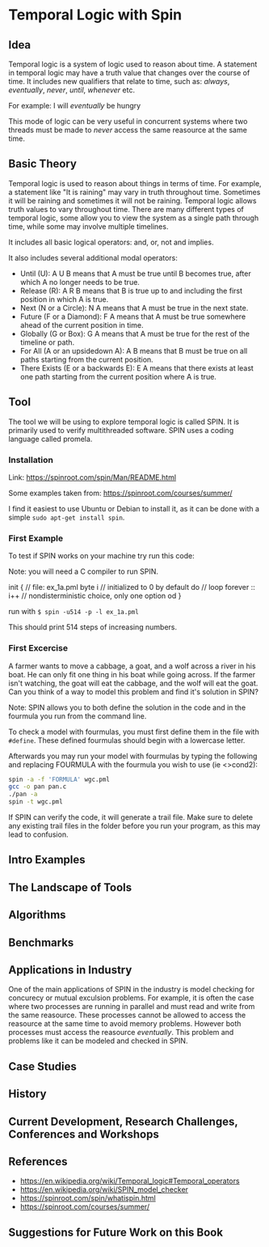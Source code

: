 # Temporal Logic with Spin

## Idea

Temporal logic is a system of logic used to reason about time. A statement in temporal logic may have a truth value that changes over the course of time. It includes new qualifiers that relate to time, such as: *always*, *eventually*, *never*, *until*, *whenever* etc.

For example: I will *eventually* be hungry

This mode of logic can be very useful in concurrent systems where two threads must be made to *never* access the same reasource at the same time. 

## Basic Theory

Temporal logic is used to reason about things in terms of time. For example, a statement like "It is raining" may vary in truth throughout time. Sometimes it will be raining and sometimes it will not be raining. Temporal logic allows truth values to vary throughout time. There are many different types of temporal logic, some allow you to view the system as a single path through time, while some may involve multiple timelines. 

It includes all basic logical operators: and, or, not and implies.

It also includes several additional modal operators:
* Until (U):
    A U B means that A must be true until B becomes true, after which A no longer needs to be true.
* Release (R):
    A R B means that B is true up to and including the first position in which A is true.
* Next (N or a Circle):
    N A means that A must be true in the next state.
* Future (F or a Diamond):
    F A means that A must be true somewhere ahead of the current position in time.
* Globally (G or Box):
    G A means that A must be true for the rest of the timeline or path.
* For All (A or an upsidedown A):
    A B means that B must be true on all paths starting from the current position.
* There Exists (E or a backwards E):
    E A means that there exists at least one path starting from the current position where A is true.

## Tool

The tool we will be using to explore temporal logic is called SPIN. It is primarily used to verify multithreaded software. SPIN uses a coding language called promela.

### Installation
Link: https://spinroot.com/spin/Man/README.html

Some examples taken from: https://spinroot.com/courses/summer/

I find it easiest to use Ubuntu or Debian to install it, as it can be done with a simple `sudo apt-get install spin`.

### First Example
To test if SPIN works on your machine try run this code:

Note: you will need a C compiler to run SPIN.

init {	// file: ex_1a.pml
		byte i	// initialized to 0 by default
		do	// loop forever
		:: i++	// nondisterministic choice, only one option
		od
	}

run with `$ spin -u514 -p -l ex_1a.pml`

This should print 514 steps of increasing numbers.

### First Excercise
A farmer wants to move a cabbage, a goat, and a wolf across a river in his boat. He can only fit one thing in his boat while going across. If the farmer isn't watching, the goat will eat the cabbage, and the wolf will eat the goat. Can you think of a way to model this problem and find it's solution in SPIN?

Note: SPIN allows you to both define the solution in the code and in the fourmula you run from the command line.

To check a model with fourmulas, you must first define them in the file with `#define`. These defined fourmulas should begin with a lowercase letter.

Afterwards you may run your model with fourmulas by typing the following and replacing FOURMULA with the fourmula you wish to use (ie <>cond2):

```bash
spin -a -f 'FORMULA' wgc.pml
gcc -o pan pan.c
./pan -a
spin -t wgc.pml
```

If SPIN can verify the code, it will generate a trail file. Make sure to delete any existing trail files in the folder before you run your program, as this may lead to confusion.

## Intro Examples

## The Landscape of Tools

## Algorithms

## Benchmarks

## Applications in Industry

One of the main applications of SPIN in the industry is model checking for concurecy or mutual exculsion problems. For example, it is often the case where two processes are running in parallel and must read and write from the same reasource. These processes cannot be allowed to access the reasource at the same time to avoid memory problems. However both processes must access the reasource *eventually*. This problem and problems like it can be modeled and checked in SPIN.

## Case Studies

## History

## Current Development, Research Challenges, Conferences and Workshops

## References
* https://en.wikipedia.org/wiki/Temporal_logic#Temporal_operators
* https://en.wikipedia.org/wiki/SPIN_model_checker
* https://spinroot.com/spin/whatispin.html
* https://spinroot.com/courses/summer/

## Suggestions for Future Work on this Book
